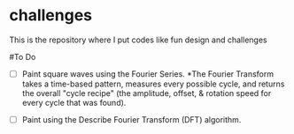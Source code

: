 # challenges
 This is the repository where I put codes like fun design and challenges



#To Do
- [ ] Paint square waves using the Fourier Series.
*The Fourier Transform takes a time-based pattern, measures every possible cycle, and returns the overall "cycle recipe" (the amplitude, offset, & rotation speed for every cycle that was found).

- [ ] Paint using the Describe Fourier Transform (DFT) algorithm.
 
